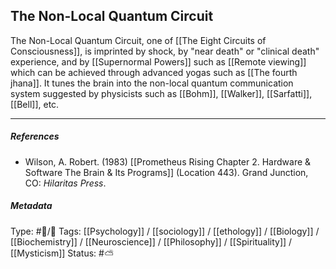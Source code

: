 ## The Non-Local Quantum Circuit  # 

The Non-Local Quantum Circuit,  one of [[The Eight Circuits of Consciousness]], is imprinted by shock, by "near death" or "clinical death" experience, and by [[Supernormal Powers]] such as [[Remote viewing]] which can be achieved through advanced yogas such as [[The fourth jhana]]. It tunes the brain into the non-local quantum communication system suggested by physicists such as [[Bohm]], [[Walker]], [[Sarfatti]], [[Bell]], etc.

___

##### References

- Wilson, A. Robert. (1983) [[Prometheus Rising Chapter 2. Hardware & Software The Brain & Its Programs]] (Location 443). Grand Junction, CO: _Hilaritas Press_.

##### Metadata

Type: #🔵/🔵 
Tags: [[Psychology]] / [[sociology]] / [[ethology]] / [[Biology]] / [[Biochemistry]] / [[Neuroscience]] / [[Philosophy]] / [[Spirituality]] / [[Mysticism]] 
Status: #⛅️ 